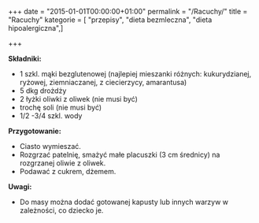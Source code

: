 +++
date = "2015-01-01T00:00:00+01:00"
permalink = "/Racuchy/"
title = "Racuchy"
kategorie = [ "przepisy", "dieta bezmleczna", "dieta hipoalergiczna",]

+++

**Składniki:**

-   1 szkl. mąki bezglutenowej (najlepiej mieszanki różnych: kukurydzianej, ryżowej, ziemniaczanej, z ciecierzycy, amarantusa)
-   5 dkg drożdży
-   2 łyżki oliwki z oliwek (nie musi być)
-   trochę soli (nie musi być)
-   1/2 -3/4 szkl. wody

**Przygotowanie:**

-   Ciasto wymieszać.
-   Rozgrzać patelnię, smażyć małe placuszki (3 cm średnicy) na rozgrzanej oliwie z oliwek.
-   Podawać z cukrem, dżemem.

**Uwagi:**

-   Do masy można dodać gotowanej kapusty lub innych warzyw w zależności, co dziecko je.
